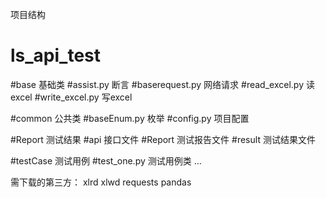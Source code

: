 项目结构
# ls_api_test
   #base  基础类
      #assist.py 断言
      #baserequest.py 网络请求
      #read_excel.py  读excel
      #write_excel.py 写excel
      
   #common 公共类
      #baseEnum.py  枚举
      #config.py 项目配置
      
   #Report  测试结果
      #api 接口文件
      #Report 测试报告文件
      #result  测试结果文件
      
   #testCase  测试用例
      #test_one.py  测试用例类
      ...


需下载的第三方：
xlrd
xlwd
requests
pandas
    
